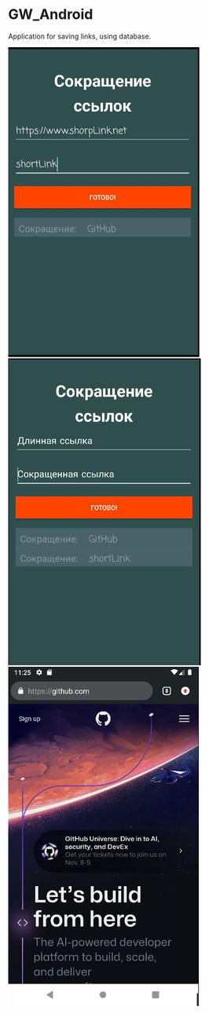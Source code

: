 # GW_Android
Application for saving links,  using database.

![Вводиться полный путь ссылки и краткое описание](https://github.com/Xavrik/GW_Android/blob/c4bf703526d28085c99af6ea135001430ff0e481/screen1.JPG)
![Ссылка сохраняется в базе данных](https://github.com/Xavrik/GW_Android/blob/ed36110abde40d7e86c4f61e522468d6f59c3f10/screen2.JPG)
![По клику по короткому названии, переходите на сайт](https://github.com/Xavrik/GW_Android/blob/4906881df87aa85939b832bf9aca39ee03cd0e2a/screen3.JPG)


